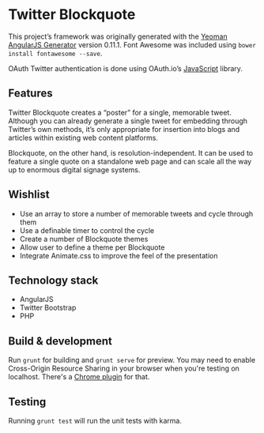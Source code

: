 # Twitter Blockquote

This project’s framework was originally generated with the [Yeoman AngularJS Generator](https://github.com/yeoman/generator-angular)
version 0.11.1. Font Awesome was included using `bower install fontawesome --save`.

OAuth Twitter authentication is done using OAuth.io’s [JavaScript](https://github.com/oauth-io/oauth-js) library.

## Features

Twitter Blockquote creates a “poster” for a single, memorable tweet. Although you can already generate a single tweet for embedding through Twitter’s own methods, it’s only appropriate for insertion into blogs and articles within existing web content platforms.

Blockquote, on the other hand, is resolution-independent. It can be used to feature a single quote on a standalone web page and can scale all the way up to enormous digital signage systems.

## Wishlist

- Use an array to store a number of memorable tweets and cycle through them
- Use a definable timer to control the cycle
- Create a number of Blockquote themes
- Allow user to define a theme per Blockquote
- Integrate Animate.css to improve the feel of the presentation

## Technology stack

- AngularJS
- Twitter Bootstrap
- PHP

## Build & development

Run `grunt` for building and `grunt serve` for preview. You may need to enable Cross-Origin Resource Sharing in your browser when you're testing on localhost. There's a [Chrome plugin](https://chrome.google.com/webstore/detail/allow-control-allow-origi/nlfbmbojpeacfghkpbjhddihlkkiljbi?hl=en) for that.

## Testing

Running `grunt test` will run the unit tests with karma.
